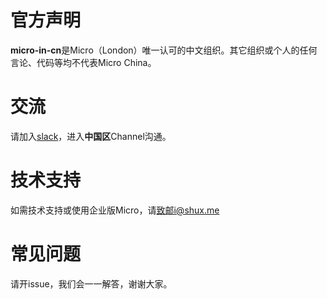 # 官方声明

**micro-in-cn**是Micro（London）唯一认可的中文组织。其它组织或个人的任何言论、代码等均不代表Micro China。

# 交流

请加入[slack](http://slack.micro.mu/)，进入**中国区**Channel沟通。

# 技术支持

如需技术支持或使用企业版Micro，请[致邮i@shux.me](mailto:i@shux.me)

# 常见问题

请开issue，我们会一一解答，谢谢大家。